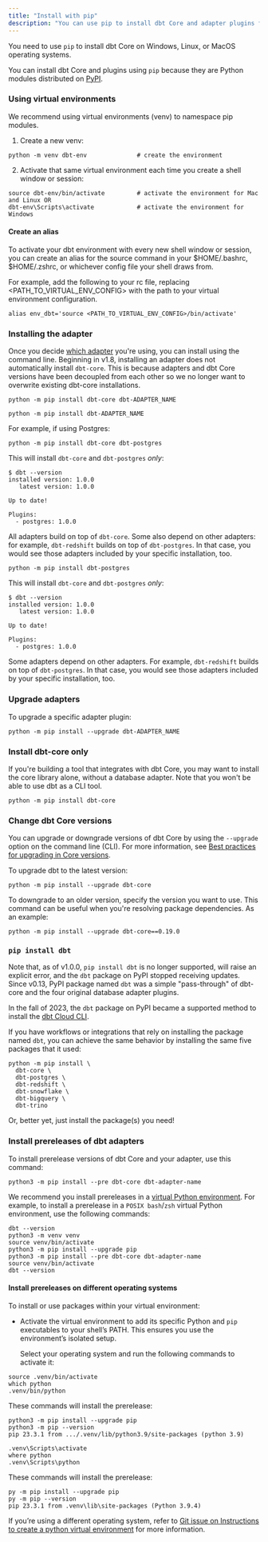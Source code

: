 ```yaml
---
title: "Install with pip"
description: "You can use pip to install dbt Core and adapter plugins from the command line."
---
```


You need to use `pip` to install dbt Core on Windows, Linux, or MacOS operating systems.

You can install dbt Core and plugins using `pip` because they are Python modules distributed on [PyPI](https://pypi.org/project/dbt-core/).

<FAQ path="Core/install-pip-os-prereqs" />
<FAQ path="Core/install-python-compatibility" />

### Using virtual environments

We recommend using virtual environments (venv) to namespace pip modules.

1. Create a new venv:

```shell
python -m venv dbt-env				# create the environment
```

2. Activate that same virtual environment each time you create a shell window or session:

```shell
source dbt-env/bin/activate			# activate the environment for Mac and Linux OR
dbt-env\Scripts\activate			# activate the environment for Windows
```

#### Create an alias

To activate your dbt environment with every new shell window or session, you can create an alias for the source command in your $HOME/.bashrc, $HOME/.zshrc, or whichever config file your shell draws from. 

For example, add the following to your rc file, replacing &lt;PATH_TO_VIRTUAL_ENV_CONFIG&gt; with the path to your virtual environment configuration.

```shell
alias env_dbt='source <PATH_TO_VIRTUAL_ENV_CONFIG>/bin/activate'
```

### Installing the adapter

Once you decide [which adapter](/docs/supported-data-platforms) you're using, you can install using the command line. Beginning in v1.8, installing an adapter does not automatically install `dbt-core`. This is because adapters and dbt Core versions have been decoupled from each other so we no longer want to overwrite existing dbt-core installations.

<VersionBlock firstVersion="1.8">

```shell
python -m pip install dbt-core dbt-ADAPTER_NAME
```

</VersionBlock>

<VersionBlock lastVersion="1.7">

```shell
python -m pip install dbt-ADAPTER_NAME
```

</VersionBlock>

For example, if using Postgres:

<VersionBlock firstVersion="1.8">

```shell
python -m pip install dbt-core dbt-postgres
```

This will install `dbt-core` and `dbt-postgres` _only_:

```shell
$ dbt --version
installed version: 1.0.0
   latest version: 1.0.0

Up to date!

Plugins:
  - postgres: 1.0.0
```

All adapters build on top of `dbt-core`. Some also depend on other adapters: for example, `dbt-redshift` builds on top of `dbt-postgres`. In that case, you would see those adapters included by your specific installation, too.
</VersionBlock>

<VersionBlock lastVersion="1.7">

```shell
python -m pip install dbt-postgres
```

This will install `dbt-core` and `dbt-postgres` _only_:

```shell
$ dbt --version
installed version: 1.0.0
   latest version: 1.0.0

Up to date!

Plugins:
  - postgres: 1.0.0
```

Some adapters depend on other adapters. For example, `dbt-redshift` builds on top of `dbt-postgres`. In that case, you would see those adapters included by your specific installation, too.
</VersionBlock>

### Upgrade adapters

To upgrade a specific adapter plugin:

```shell
python -m pip install --upgrade dbt-ADAPTER_NAME
```

### Install dbt-core only

If you're building a tool that integrates with dbt Core, you may want to install the core library alone, without a database adapter. Note that you won't be able to use dbt as a CLI tool.

```shell
python -m pip install dbt-core
```

### Change dbt Core versions

You can upgrade or downgrade versions of dbt Core by using the `--upgrade` option on the command line (CLI). For more information, see [Best practices for upgrading in Core versions](/docs/dbt-versions/core#best-practices-for-upgrading).

To upgrade dbt to the latest version:

```
python -m pip install --upgrade dbt-core
```

To downgrade to an older version, specify the version you want to use. This command can be useful when you're resolving package dependencies. As an example:

```
python -m pip install --upgrade dbt-core==0.19.0
```

### `pip install dbt`

Note that, as of v1.0.0, `pip install dbt` is no longer supported, will raise an explicit error, and the `dbt` package on PyPI stopped receiving updates. Since v0.13, PyPI package named `dbt` was a simple "pass-through" of dbt-core and the four original database adapter plugins.

In the fall of 2023, the `dbt` package on PyPI became a supported method to install the [dbt Cloud CLI](/docs/cloud/cloud-cli-installation?install=pip#install-dbt-cloud-cli-in-pip).

If you have workflows or integrations that rely on installing the package named `dbt`, you can achieve the same behavior by installing the same five packages that it used:

```shell
python -m pip install \
  dbt-core \
  dbt-postgres \
  dbt-redshift \
  dbt-snowflake \
  dbt-bigquery \
  dbt-trino
```

Or, better yet, just install the package(s) you need!

<VersionBlock firstVersion="1.8">

### Install prereleases of dbt adapters

To install prerelease versions of dbt Core and your adapter, use this command:

```shell
python3 -m pip install --pre dbt-core dbt-adapter-name
````
We recommend you install prereleases in a [virtual Python environment](https://packaging.python.org/en/latest/guides/installing-using-pip-and-virtual-environments/). For example, to install a prerelease in a `POSIX bash`/`zsh` virtual Python environment, use the following commands:

```shell
dbt --version
python3 -m venv venv
source venv/bin/activate
python3 -m pip install --upgrade pip
python3 -m pip install --pre dbt-core dbt-adapter-name
source venv/bin/activate
dbt --version
```

#### Install prereleases on different operating systems 

To install or use packages within your virtual environment:

- Activate the virtual environment to add its specific Python and `pip` executables to your shell’s PATH. This ensures you use the environment’s isolated setup. 

   Select your operating system and run the following commands to activate it:


<Expandable alt_header="Unix/macOS" >

```shell
source .venv/bin/activate
which python
.venv/bin/python
```

These commands will install the prerelease:

```shell
python3 -m pip install --upgrade pip
python3 -m pip --version
pip 23.3.1 from .../.venv/lib/python3.9/site-packages (python 3.9)
```

</Expandable>

<Expandable alt_header="Windows" >

```shell
.venv\Scripts\activate
where python
.venv\Scripts\python
```
These commands will install the prerelease:

```shell
py -m pip install --upgrade pip
py -m pip --version
pip 23.3.1 from .venv\lib\site-packages (Python 3.9.4)
```

</Expandable>

If you’re using a different operating system, refer to [Git issue on Instructions to create a python virtual environment](https://github.com/dbt-labs/docs.getdbt.com/discussions/2143) for more information.

</VersionBlock>